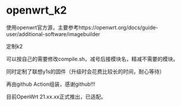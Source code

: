 # openwrt_k2
使用openwrt官方源，主要参考https://openwrt.org/docs/guide-user/additional-software/imagebuilder

定制k2

可以按自己的需要修改compile.sh，减号后接模块名，精减不需要的模块。

同时定制了联想y1s的固件（升级时会花费比较长的时间，耐心等待）

再由github Action组装，感谢github!!!

目前OpenWrt 21.xx.xx正式推出，已适配。
